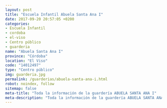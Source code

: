 ```yaml
---
layout: post
title: "Escuela Infantil Abuela Santa Ana I"
date: 2017-09-20 20:57:05 +0200
categories:
- Escuela Infantil
- cordoba
- el-viso
- Centro público
- guarderia
name: "Abuela Santa Ana I"
province: "Córdoba"
location: "El Viso"
code: "14012497"
type: "Centro público"
img: guarderia.jpg
permalink: /guarderias/abuela-santa-ana-i.html
robot: noindex, follow
sitemap: false
meta-title: "Toda la información de la guardería ABUELA SANTA ANA I"
meta-description: "Toda la información de la guardería ABUELA SANTA ANA I"
---
```

